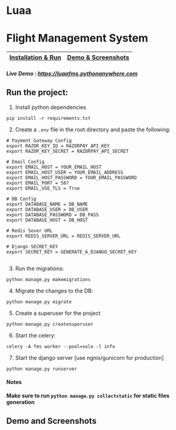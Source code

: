 # Luaa

# Flight Management System

| <a href="#run-the-project">Installation & Run</a> | <a href="#demo-and-screenshots">Demo & Screenshots </a> |
| :-------- | :-------------------------------- |

##### Live Demo : <a href="https://luaafms.pythonanywhere.com/">https://luaafms.pythonanywhere.com</a>

## Run the project:


1. Install python dependencies

```
pip install -r requirements.txt
```

2. Create a `.env` file in the root directory and paste the following:

```
# Payment Gateway Config
export RAZOR_KEY_ID = RAZORPAY_API_KEY
export RAZOR_KEY_SECRET = RAZORPAY_API_SECRET

# Email Config
export EMAIL_HOST = YOUR_EMAIL_HOST
export EMAIL_HOST_USER = YOUR_EMAIL_ADDRESS
export EMAIL_HOST_PASSWORD = YOUR_EMAIL_PASSWORD
export EMAIL_PORT = 587
export EMAIL_USE_TLS = True

# DB Config
export DATABASE_NAME = DB_NAME
export DATABASE_USER = DB_USER
export DATABASE_PASSWORD = DB_PASS
export DATABASE_HOST = DB_HOST

# Redis Sever URL
export REDIS_SERVER_URL = REDIS_SERVER_URL

# Django SECRET_KEY
export SECRET_KEY = GENERATE_A_DJANGO_SECRET_KEY


``` 

3. Run the migrations:

```
python manage.py makemigrations
```

4. Migrate the changes to the DB:

```
python manage.py migrate
```

5. Create a superuser for the project
```
python manage.py createsuperuser
```

6. Start the celery:

```
celery -A fms worker --pool=solo -l info 
```

7. Start the django server [use ngnix/gunicorn for production]

```
python manage.py runserver
```

#### Notes
**Make sure to run `python manage.py collectstatic` for static files generation**


## Demo and Screenshots


